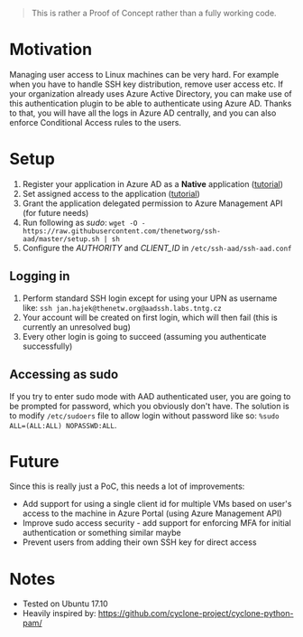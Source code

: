 > This is rather a Proof of Concept rather than a fully working code.

# Motivation
Managing user access to Linux machines can be very hard. For example when you have to handle SSH key distribution, remove user access etc. If your organization already uses Azure Active Directory, you can make use of this authentication plugin to be able to authenticate using Azure AD. Thanks to that, you will have all the logs in Azure AD centrally, and you can also enforce Conditional Access rules to the users.

# Setup
1. Register your application in Azure AD as a **Native** application ([tutorial](https://docs.microsoft.com/en-us/azure/active-directory/active-directory-application-proxy-native-client))
1. Set assigned access to the application ([tutorial](https://docs.microsoft.com/en-us/azure/active-directory/application-access-assignment-how-to-add-assignment))
1. Grant the application delegated permission to Azure Management API (for future needs)
1. Run following as *sudo*: `wget -O - https://raw.githubusercontent.com/thenetworg/ssh-aad/master/setup.sh | sh`
1. Configure the *AUTHORITY* and *CLIENT_ID* in `/etc/ssh-aad/ssh-aad.conf`

## Logging in
1. Perform standard SSH login except for using your UPN as username like: `ssh jan.hajek@thenetw.org@aadssh.labs.tntg.cz`
1. Your account will be created on first login, which will then fail (this is currently an unresolved bug)
1. Every other login is going to succeed (assuming you authenticate successfully)

## Accessing as sudo
If you try to enter sudo mode with AAD authenticated user, you are going to be prompted for password, which you obviously don't have. The solution is to modify `/etc/sudoers` file to allow login without password like so: `%sudo   ALL=(ALL:ALL) NOPASSWD:ALL`.

# Future
Since this is really just a PoC, this needs a lot of improvements:
- Add support for using a single client id for multiple VMs based on user's access to the machine in Azure Portal (using Azure Management API)
- Improve sudo access security - add support for enforcing MFA for initial authentication or something similar maybe
- Prevent users from adding their own SSH key for direct access

# Notes
- Tested on Ubuntu 17.10
- Heavily inspired by: https://github.com/cyclone-project/cyclone-python-pam/
